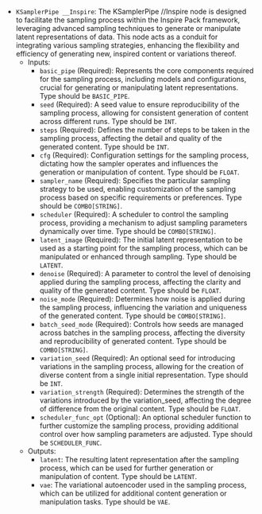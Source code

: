 - `KSamplerPipe __Inspire`: The KSamplerPipe //Inspire node is designed to facilitate the sampling process within the Inspire Pack framework, leveraging advanced sampling techniques to generate or manipulate latent representations of data. This node acts as a conduit for integrating various sampling strategies, enhancing the flexibility and efficiency of generating new, inspired content or variations thereof.
    - Inputs:
        - `basic_pipe` (Required): Represents the core components required for the sampling process, including models and configurations, crucial for generating or manipulating latent representations. Type should be `BASIC_PIPE`.
        - `seed` (Required): A seed value to ensure reproducibility of the sampling process, allowing for consistent generation of content across different runs. Type should be `INT`.
        - `steps` (Required): Defines the number of steps to be taken in the sampling process, affecting the detail and quality of the generated content. Type should be `INT`.
        - `cfg` (Required): Configuration settings for the sampling process, dictating how the sampler operates and influences the generation or manipulation of content. Type should be `FLOAT`.
        - `sampler_name` (Required): Specifies the particular sampling strategy to be used, enabling customization of the sampling process based on specific requirements or preferences. Type should be `COMBO[STRING]`.
        - `scheduler` (Required): A scheduler to control the sampling process, providing a mechanism to adjust sampling parameters dynamically over time. Type should be `COMBO[STRING]`.
        - `latent_image` (Required): The initial latent representation to be used as a starting point for the sampling process, which can be manipulated or enhanced through sampling. Type should be `LATENT`.
        - `denoise` (Required): A parameter to control the level of denoising applied during the sampling process, affecting the clarity and quality of the generated content. Type should be `FLOAT`.
        - `noise_mode` (Required): Determines how noise is applied during the sampling process, influencing the variation and uniqueness of the generated content. Type should be `COMBO[STRING]`.
        - `batch_seed_mode` (Required): Controls how seeds are managed across batches in the sampling process, affecting the diversity and reproducibility of generated content. Type should be `COMBO[STRING]`.
        - `variation_seed` (Required): An optional seed for introducing variations in the sampling process, allowing for the creation of diverse content from a single initial representation. Type should be `INT`.
        - `variation_strength` (Required): Determines the strength of the variations introduced by the variation_seed, affecting the degree of difference from the original content. Type should be `FLOAT`.
        - `scheduler_func_opt` (Optional): An optional scheduler function to further customize the sampling process, providing additional control over how sampling parameters are adjusted. Type should be `SCHEDULER_FUNC`.
    - Outputs:
        - `latent`: The resulting latent representation after the sampling process, which can be used for further generation or manipulation of content. Type should be `LATENT`.
        - `vae`: The variational autoencoder used in the sampling process, which can be utilized for additional content generation or manipulation tasks. Type should be `VAE`.
